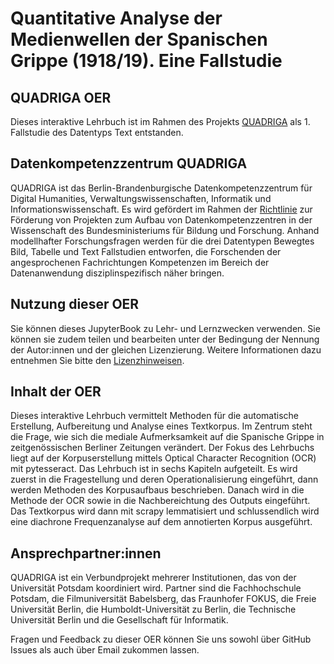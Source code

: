 # Quantitative Analyse der Medienwellen der Spanischen Grippe (1918/19). Eine Fallstudie
## QUADRIGA OER

Dieses interaktive Lehrbuch ist im Rahmen des Projekts <a href="https://www.quadriga-dk.de" class="external-link" target="_blank">QUADRIGA</a> als 1. Fallstudie des Datentyps Text entstanden.

## Datenkompetenzzentrum QUADRIGA

QUADRIGA ist das Berlin-Brandenburgische Datenkompetenzzentrum für Digital Humanities, Verwaltungswissenschaften, Informatik und Informationswissenschaft. 
Es wird gefördert im Rahmen der <a href="https://www.bildung-forschung.digital/digitalezukunft/de/wissen/Datenkompetenzen/datenkompetenzzentren_fuer_die_wissenschaft_ordner/datenkompetenzzentren_fuer_die_wissenschaft.html" class="external-link" target="_blank">Richtlinie</a> zur Förderung von Projekten zum Aufbau von Datenkompetenzzentren in der Wissenschaft des Bundesministeriums für Bildung und Forschung.
Anhand modellhafter Forschungsfragen werden für die drei Datentypen Bewegtes Bild, Tabelle und Text Fallstudien entworfen, die Forschenden der angesprochenen Fachrichtungen Kompetenzen im Bereich der Datenanwendung disziplinspezifisch näher bringen.

## Nutzung dieser OER

Sie können dieses JupyterBook zu Lehr- und Lernzwecken verwenden. Sie können sie zudem teilen und bearbeiten unter der Bedingung der Nennung der Autor:innen und der gleichen Lizenzierung. Weitere Informationen dazu entnehmen Sie bitte den <a href="https://github.com/dh-network/quadriga/blob/main/LICENSE.md" target="_blank">Lizenzhinweisen</a>.  

## Inhalt der OER

Dieses interaktive Lehrbuch vermittelt Methoden für die automatische Erstellung, Aufbereitung und Analyse eines Textkorpus. Im Zentrum steht die Frage, wie sich die mediale Aufmerksamkeit auf die Spanische Grippe in zeitgenössischen Berliner Zeitungen verändert. 
Der Fokus des Lehrbuchs liegt auf der Korpuserstellung mittels Optical Character Recognition (OCR) mit pytesseract.
Das Lehrbuch ist in sechs Kapiteln aufgeteilt. Es wird zuerst in die Fragestellung und deren Operationalisierung eingeführt, dann werden Methoden des Korpusaufbaus beschrieben. Danach wird in die Methode der OCR sowie in die Nachbereichtung des Outputs eingeführt. Das Textkorpus wird dann mit scrapy lemmatisiert und schlussendlich wird eine diachrone Frequenzanalyse auf dem annotierten Korpus ausgeführt.

## Ansprechpartner:innen

QUADRIGA ist ein Verbundprojekt mehrerer Institutionen, das von der Universität Potsdam koordiniert wird. Partner sind die Fachhochschule Potsdam, die Filmuniversität Babelsberg, das Fraunhofer FOKUS, die Freie Universität Berlin, die Humboldt-Universität zu Berlin, die Technische Universität Berlin und die Gesellschaft für Informatik.  

Fragen und Feedback zu dieser OER können Sie uns sowohl über GitHub Issues als auch über Email zukommen lassen.  

